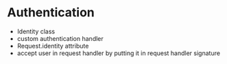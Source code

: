 # Authentication

- Identity class
- custom authentication handler
- Request.identity attribute
- accept user in request handler by putting it in request handler signature
